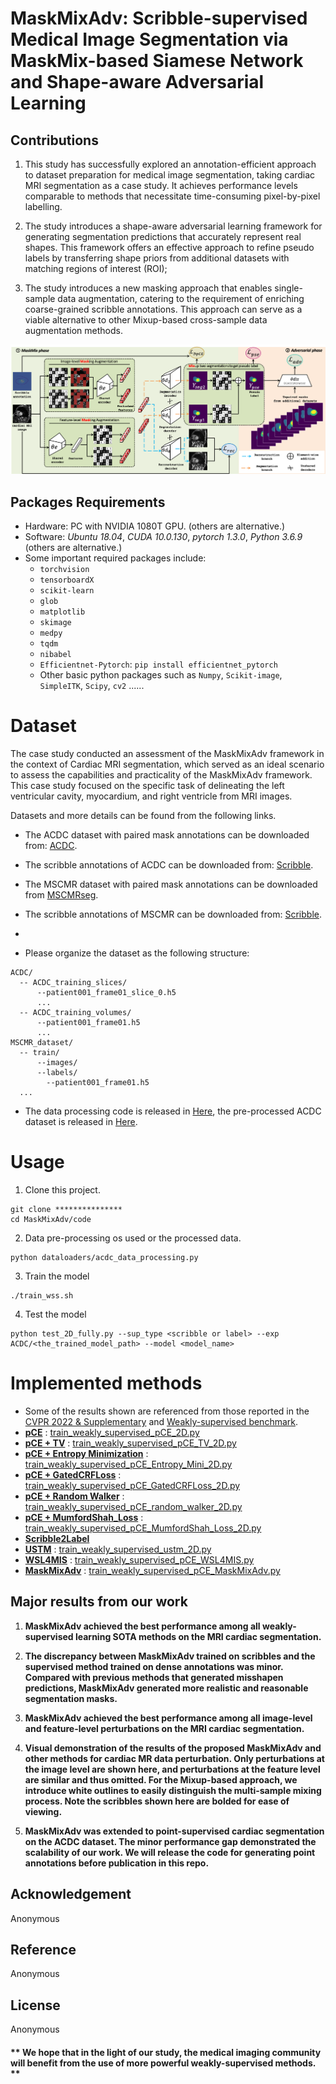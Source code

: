 # MaskMixAdv: Scribble-supervised Medical Image Segmentation via MaskMix-based Siamese Network and Shape-aware Adversarial Learning

## Contributions
1) This study has successfully explored an annotation-efficient approach to dataset preparation for medical image segmentation, taking cardiac MRI segmentation as a case study. It achieves performance levels comparable to methods that necessitate time-consuming pixel-by-pixel labelling.

2) The study introduces a shape-aware adversarial learning framework for generating segmentation predictions that accurately represent real shapes. This framework offers an effective approach to refine pseudo labels by transferring shape priors from additional datasets with matching regions of interest (ROI);

3) The study introduces a new masking approach that enables single-sample data augmentation, catering to the requirement of enriching coarse-grained scribble annotations. This approach can serve as a viable alternative to other Mixup-based cross-sample data augmentation methods.

<p align="center"><img width="=80%" src="imgs/framework-2024.png" /></p>

## Packages Requirements
- Hardware: PC with NVIDIA 1080T GPU. (others are alternative.)
- Software: *Ubuntu 18.04*, *CUDA 10.0.130*, *pytorch 1.3.0*, *Python 3.6.9* (others are alternative.)
- Some important required packages include:
  - `torchvision`
  - `tensorboardX`
  - `scikit-learn`
  - `glob`
  - `matplotlib`
  - `skimage`
  - `medpy`
  - `tqdm`
  - `nibabel`
  - `Efficientnet-Pytorch`: `pip install efficientnet_pytorch`
  - Other basic python packages such as `Numpy`, `Scikit-image`, `SimpleITK`, `Scipy`, `cv2` ......

# Dataset
The case study conducted an assessment of the MaskMixAdv framework in the context of Cardiac MRI segmentation, which served as an ideal scenario to assess the capabilities and practicality of the MaskMixAdv framework. This case study focused on the specific task of delineating the left ventricular cavity, myocardium, and right ventricle from MRI images.

Datasets and more details can be found from the following links. 
* The ACDC dataset with paired mask annotations can be downloaded from: [ACDC](https://www.creatis.insa-lyon.fr/Challenge/acdc/databases.html).
* The scribble annotations of ACDC can be downloaded from: [Scribble](https://gvalvano.github.io/wss-multiscale-adversarial-attention-gates/data).

* The MSCMR dataset with paired mask annotations can be downloaded from [MSCMRseg](https://zmiclab.github.io/zxh/0/mscmrseg19/data.html).
* The scribble annotations of MSCMR can be downloaded from: [Scribble](https://github.com/BWGZK/CycleMix/tree/main/MSCMR_scribbles).
* 
* Please organize the dataset as the following structure:
```
ACDC/
  -- ACDC_training_slices/
      --patient001_frame01_slice_0.h5
      ...
  -- ACDC_training_volumes/
      --patient001_frame01.h5
      ...
MSCMR_dataset/
  -- train/
      --images/
      --labels/
        --patient001_frame01.h5
  ...
```
* The data processing code is released in [Here](../code/dataloaders/acdc_data_processing.py), the pre-processed ACDC dataset is released in [Here](https://github.com/HiLab-git/WSL4MIS/tree/main/data/ACDC).

# Usage

1. Clone this project.
```
git clone ***************
cd MaskMixAdv/code
```
2. Data pre-processing os used or the processed data.
```
python dataloaders/acdc_data_processing.py
```
3. Train the model
```
./train_wss.sh
```

4. Test the model
```
python test_2D_fully.py --sup_type <scribble or label> --exp ACDC/<the_trained_model_path> --model <model_name>
```

# Implemented methods
* Some of the results shown are referenced from those reported in the [CVPR 2022 & Supplementary](https://openaccess.thecvf.com/content/CVPR2022/html/Zhang_CycleMix_A_Holistic_Strategy_for_Medical_Image_Segmentation_From_Scribble_CVPR_2022_paper.html) and [Weakly-supervised benchmark](https://link.springer.com/chapter/10.807/978-3-031-16431-6_50).
* [**pCE**](https://openaccess.thecvf.com/content_cvpr_2018/papers/Tang_Normalized_Cut_Loss_CVPR_2018_paper.pdf) : [train_weakly_supervised_pCE_2D.py](./code/train_weakly_supervised_pCE_2D.py)
* [**pCE + TV**](https://arxiv.org/pdf/1605.01368.pdf) : [train_weakly_supervised_pCE_TV_2D.py](./code/train_weakly_supervised_pCE_TV_2D.py)
* [**pCE + Entropy Minimization**](https://arxiv.org/pdf/2111.02403.pdf) : [train_weakly_supervised_pCE_Entropy_Mini_2D.py](./code/train_weakly_supervised_pCE_Entropy_Mini_2D.py)
* [**pCE + GatedCRFLoss**](https://github.com/LEONOB2014/GatedCRFLoss) : [train_weakly_supervised_pCE_GatedCRFLoss_2D.py](./code/train_weakly_supervised_pCE_GatedCRFLoss_2D.py)
* [**pCE + Random Walker**](http://vision.cse.psu.edu/people/chenpingY/paper/grady2006random.pdf) : [train_weakly_supervised_pCE_random_walker_2D.py](./code/train_weakly_supervised_pCE_random_walker_2D.py)
* [**pCE + MumfordShah_Loss**](https://arxiv.org/pdf/1804.02872.pdf) : [train_weakly_supervised_pCE_MumfordShah_Loss_2D.py](./code/train_weakly_supervised_pCE_MumfordShah_Loss_2D.py)
* [**Scribble2Label**](https://arxiv.org/pdf/2006.12880.pdf)
* [**USTM**](https://www.sciencedirect.com/science/article/pii/S003132032805215) : [train_weakly_supervised_ustm_2D.py](./code/train_weakly_supervised_ustm_2D.py)
* [**WSL4MIS**](https://github.com/Luoxd1996/WSL4MIS) : [train_weakly_supervised_pCE_WSL4MIS.py](./code/train_weakly_supervised_pCE_WSL4MIS.py)
* [**MaskMixAdv**](ours) : [train_weakly_supervised_pCE_MaskMixAdv.py](./code/train_weakly_supervised_pCE_MaskMixAdv.py)

## Major results from our work
1. **MaskMixAdv achieved the best performance among all weakly-supervised learning SOTA methods on the MRI cardiac segmentation.**

2. **The discrepancy between MaskMixAdv trained on scribbles and the supervised method trained on dense annotations was minor. Compared with previous methods that generated misshapen predictions, MaskMixAdv generated more realistic and reasonable segmentation masks.**

3. **MaskMixAdv achieved the best performance among all image-level and feature-level perturbations on the MRI cardiac segmentation.**

4. **Visual demonstration of the results of the proposed MaskMixAdv and other methods for cardiac MR data perturbation. Only perturbations at the image level are shown here, and perturbations at the feature level are similar and thus omitted. For the Mixup-based approach, we introduce white outlines to easily distinguish the multi-sample mixing process. Note the scribbles shown here are bolded for ease of viewing.**

5. **MaskMixAdv was extended to point-supervised cardiac segmentation on the ACDC dataset. The minor performance gap demonstrated the scalability of our work. We will release the code for generating point annotations before publication in this repo.**

## Acknowledgement
Anonymous
## Reference
Anonymous
## License
Anonymous

#### ** We hope that in the light of our study, the medical imaging community will benefit from the use of more powerful weakly-supervised methods. **
